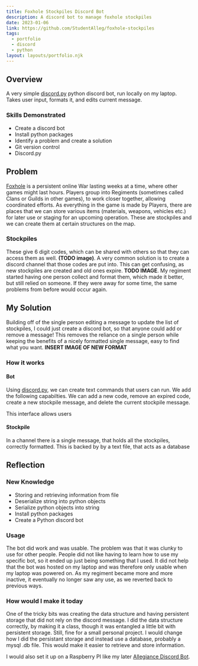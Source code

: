 ```yaml
---
title: Foxhole Stockpiles Discord Bot
description: A discord bot to manage foxhole stockpiles 
date: 2023-01-06
link: https://github.com/StudentAlleg/foxhole-stockpiles
tags:
  - portfolio
  - discord
  - python
layout: layouts/portfolio.njk
---
```


## Overview
A very simple [discord.py](https://discordpy.readthedocs.io/en/stable/) python discord bot, run locally on my laptop. Takes user input, formats it, and edits current message.
### Skills Demonstrated
* Create a discord bot
* Install python packages
* Identify a problem and create a solution
* Git version control
* Discord.py


## Problem
[Foxhole](https://www.foxholegame.com/) is a persistent online War lasting weeks at a time, where other games might last hours. Players group into Regiments (sometimes called Clans or Guilds in other games), to work closer together, allowing coordinated efforts. As everything in the game is made by Players, there are places that we can store various items (materials, weapons, vehicles etc.) for later use or staging for an upcoming operation. These are stockpiles and we can create them at certain structures on the map.

### Stockpiles
These give 6 digit codes, which can be shared with others so that they can access them as well. <b>(TODO image)</b>. A very common solution is to create a discord channel that those codes are put into. This can get confusing, as new stockpiles are created and old ones expire. <b>TODO IMAGE</b>. My regiment started having one person collect and format them, which made it better, but still relied on someone. If they were away for some time, the same problems from before would occur again.


## My Solution
Building off of the single person editing a message to update the list of stockpiles, I could just create a discord bot, so that anyone could add or remove a message! This removes the reliance on a single person while keeping the benefits of a nicely formatted single message, easy to find what you want.
<b>INSERT IMAGE OF NEW FORMAT</b>

### How it works
#### Bot
Using [discord.py](https://discordpy.readthedocs.io/en/stable/), we can create text commands that users can run. We add the following capabilties. We can add a new code, remove an expired code, create a new stockpile message, and delete the current stockpile message.

This interface allows users
#### Stockpile
In a channel there is a single message, that holds all the stockpiles, correctly formatted. This is backed by by a text file, that acts as a database

## Reflection
### New Knowledge
* Storing and retrieving information from file
* Deserialize string into python objects
* Serialize python objects into string
* Install python packages
* Create a Python discord bot

### Usage
The bot did work and was usable. The problem was that it was clunky to use for other people. People did not like having to learn how to use my specific bot, so it ended up just being something that I used. It did not help that the bot was hosted on my laptop and was therefore only usable when my laptop was powered on. As my regiment became more and more inactive, it eventually no longer saw any use, as we reverted back to previous ways.

### How would I make it today
One of the tricky bits was creating the data structure and having persistent storage that did not rely on the discord message. I did the data structure correctly, by making it a class, though it was entangled a little bit with persistent storage. Still, fine for a small personal project. I would change how I did the persistant storage and instead use a database, probably a mysql .db file. This would make it easier to retrieve and store information.

I would also set it up on a Raspberry PI like my later [Allegiance Discord Bot](/portfolio/discord-bot-allegiance).

